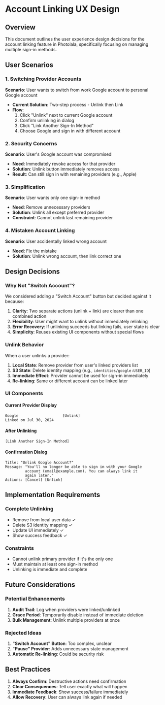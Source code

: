# Account Linking UX Design

## Overview

This document outlines the user experience design decisions for the account linking feature in Photolala, specifically focusing on managing multiple sign-in methods.

## User Scenarios

### 1. Switching Provider Accounts
**Scenario**: User wants to switch from work Google account to personal Google account
- **Current Solution**: Two-step process - Unlink then Link
- **Flow**:
  1. Click "Unlink" next to current Google account
  2. Confirm unlinking in dialog
  3. Click "Link Another Sign-In Method"
  4. Choose Google and sign in with different account

### 2. Security Concerns
**Scenario**: User's Google account was compromised
- **Need**: Immediately revoke access for that provider
- **Solution**: Unlink button immediately removes access
- **Result**: Can still sign in with remaining providers (e.g., Apple)

### 3. Simplification
**Scenario**: User wants only one sign-in method
- **Need**: Remove unnecessary providers
- **Solution**: Unlink all except preferred provider
- **Constraint**: Cannot unlink last remaining provider

### 4. Mistaken Account Linking
**Scenario**: User accidentally linked wrong account
- **Need**: Fix the mistake
- **Solution**: Unlink wrong account, then link correct one

## Design Decisions

### Why Not "Switch Account"?

We considered adding a "Switch Account" button but decided against it because:

1. **Clarity**: Two separate actions (unlink + link) are clearer than one combined action
2. **Flexibility**: User might want to unlink without immediately relinking
3. **Error Recovery**: If unlinking succeeds but linking fails, user state is clear
4. **Simplicity**: Reuses existing UI components without special flows

### Unlink Behavior

When a user unlinks a provider:

1. **Local State**: Remove provider from user's linked providers list
2. **S3 State**: Delete identity mapping (e.g., `identities/google:USER_ID`)
3. **Immediate Effect**: Provider cannot be used for sign-in immediately
4. **Re-linking**: Same or different account can be linked later

### UI Components

#### Current Provider Display
```
Google                    [Unlink]
Linked on Jul 30, 2024
```

#### After Unlinking
```
[Link Another Sign-In Method]
```

#### Confirmation Dialog
```
Title: "Unlink Google Account?"
Message: "You'll no longer be able to sign in with your Google 
         account (email@example.com). You can always link it 
         again later."
Actions: [Cancel] [Unlink]
```

## Implementation Requirements

### Complete Unlinking
- Remove from local user data ✓
- Delete S3 identity mapping ✓
- Update UI immediately ✓
- Show success feedback ✓

### Constraints
- Cannot unlink primary provider if it's the only one
- Must maintain at least one sign-in method
- Unlinking is immediate and complete

## Future Considerations

### Potential Enhancements
1. **Audit Trail**: Log when providers were linked/unlinked
2. **Grace Period**: Temporarily disable instead of immediate deletion
3. **Bulk Management**: Unlink multiple providers at once

### Rejected Ideas
1. **"Switch Account" Button**: Too complex, unclear
2. **"Pause" Provider**: Adds unnecessary state management
3. **Automatic Re-linking**: Could be security risk

## Best Practices

1. **Always Confirm**: Destructive actions need confirmation
2. **Clear Consequences**: Tell user exactly what will happen
3. **Immediate Feedback**: Show success/failure immediately
4. **Allow Recovery**: User can always link again if needed
